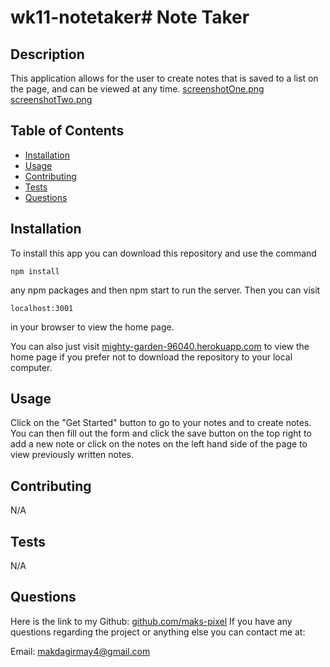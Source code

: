 # wk11-notetaker# Note Taker
 
 ## Description
 
 This application allows for the user to create notes that is saved to a list on the page, and can be viewed at any time.
 [screenshotOne.png](public/assets/images/screenshotOne.png) 
 [screenshotTwo.png](public/assets/images/screenshotTwo.png)

 ## Table of Contents
 * [Installation](#Installation)
 * [Usage](#Usage)
 * [Contributing](#Contributing)
 * [Tests](#Tests)
 * [Questions](#Questions)
 
 ## Installation
 To install this app you can download this repository and use the command 
  ```
  npm install
  ```
 any npm packages and then npm start to run the server. Then you can visit 
  ```
  localhost:3001
  ```
 in your browser to view the home page. 

 You can also just visit [mighty-garden-96040.herokuapp.com](https://mighty-garden-96040.herokuapp.com) to view the home page if you prefer not to download the repository to your local computer.

 ## Usage
 Click on the "Get Started" button to go to your notes and to create notes. You can then fill out the form and click the save button on the top right to add a new note or click on the notes on the left hand side of the page to view previously written notes. 

  
 ## Contributing
 N/A

 ## Tests
 N/A

 ## Questions
 Here is the link to my Github: [github.com/maks-pixel](github.com/maks-pixel)
 If you have any questions regarding the project or anything else you can contact me at:
 
  Email: [makdagirmay4@gmail.com](makdagirmay4@gmail.com) 
